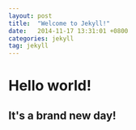 ```yaml
---
layout: post
title:  "Welcome to Jekyll!"
date:   2014-11-17 13:31:01 +0800
categories: jekyll
tag: jekyll
---
```


# Hello world!
## It's a brand new day!
